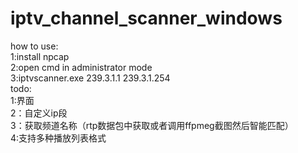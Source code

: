 # iptv_channel_scanner_windows

how to use:   
1:install npcap  
2:open cmd in administrator mode  
3:iptvscanner.exe 239.3.1.1 239.3.1.254  
todo:  
    1:界面  
    2：自定义ip段  
    3：获取频道名称（rtp数据包中获取或者调用ffpmeg截图然后智能匹配）  
    4:支持多种播放列表格式  
